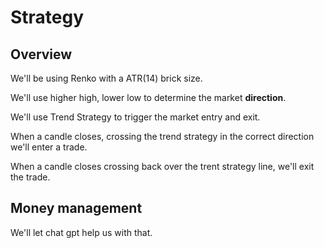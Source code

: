 # Strategy

## Overview

We'll be using Renko with a ATR(14) brick size.

We'll use higher high, lower low to determine the market **direction**.

We'll use Trend Strategy to trigger the market entry and exit.

When a candle closes, crossing the trend strategy in the correct direction we'll enter a trade.

When a candle closes crossing back over the trent strategy line, we'll exit the trade.

## Money management

We'll let chat gpt help us with that.

